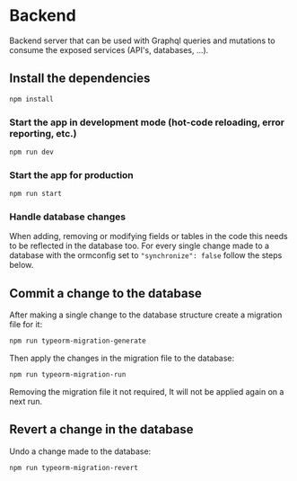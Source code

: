 # Backend

Backend server that can be used with Graphql queries and mutations to consume the exposed services (API's, databases, ...).

## Install the dependencies
```bash
npm install
```

### Start the app in development mode (hot-code reloading, error reporting, etc.)
```bash
npm run dev
```

### Start the app for production
```bash
npm run start
```

### Handle database changes

When adding, removing or modifying fields or tables in the code this needs to be reflected in the database too. For every single change made to a database with the ormconfig set to `"synchronize": false` follow the steps below.

## Commit a change to the database

After making a single change to the database structure create a migration file for it:

```bash
npm run typeorm-migration-generate
```
Then apply the changes in the migration file to the database:

```bash
npm run typeorm-migration-run
```

Removing the migration file it not required, It will not be applied again on a next run.

## Revert a change in the database

Undo a change made to the database:

```bash
npm run typeorm-migration-revert
```